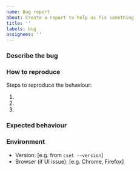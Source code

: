 ```yaml
---
name: Bug report
about: Create a report to help us fix something
title: ''
labels: bug
assignees: ''
---
```


### Describe the bug
<!-- Description of what the bug is. -->



### How to reproduce
Steps to reproduce the behaviour:

1.
2.
3.

### Expected behaviour
<!-- Description of what you expected to happen. If applicable, add screenshots or logs to help explain your problem. -->



### Environment

- Version: [e.g. from `cset --version`]
- Browser (if UI issue): [e.g. Chrome, Firefox]

